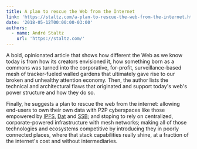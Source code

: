 ```yaml
---
title: A plan to rescue the Web from the Internet
link: 'https://staltz.com/a-plan-to-rescue-the-web-from-the-internet.html'
date: '2018-05-12T00:00:00-03:00'
authors:
  - name: André Staltz
    url: 'https://staltz.com/'
---
```


A bold, opinionated article that shows how different the Web as we know today is from how its creators envisioned it, how something born as a commons was turned into the corporative, for-profit, surveillance-based mesh of tracker-fueled walled gardens that ultimately gave rise to our broken and unhealthy attention economy. Then, the author lists the technical and architectural flaws that originated and support today's web's power structure and how they do so.

Finally, he suggests a plan to rescue the web from the internet: allowing end-users to own their own data with P2P cyberspaces like those empowered by [IPFS](https://ipfs.io/), [Dat](https://datproject.org/) and [SSB](http://scuttlebutt.nz/); and stoping to rely on centralized, corporate-powered infrastructure with mesh networks; making all of those technologies and ecosystems competitive by introducing they in poorly connected places, where that stack capabilities really shine, at a fraction of the internet's cost and without intermediaries.
